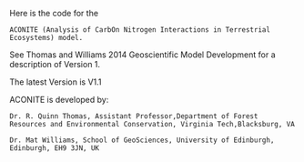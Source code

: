 Here is the code for the

`ACONITE (Analysis of CarbOn Nitrogen Interactions in Terrestrial Ecosystems) model.`

See Thomas and Williams 2014 Geoscientific Model Development for a description of Version 1.

The latest Version is V1.1

ACONITE is developed by:

`Dr. R. Quinn Thomas, Assistant Professor,Department of Forest Resources and Environmental Conservation, Virginia Tech,Blacksburg, VA`


`Dr. Mat Williams, School of GeoSciences, University of Edinburgh, Edinburgh, EH9 3JN, UK`
